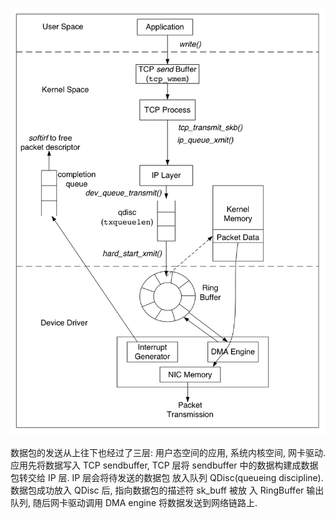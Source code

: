 
![tcp 发送](tcp_send.png)

数据包的发送从上往下也经过了三层: 用户态空间的应用, 系统内核空间, 网卡驱动. 应用先将数据写入
TCP sendbuffer, TCP 层将 sendbuffer 中的数据构建成数据包转交给 IP 层. IP 层会将待发送的数据包
放入队列 QDisc(queueing discipline). 数据包成功放入 QDisc 后, 指向数据包的描述符 sk_buff 被放
入 RingBuffer 输出队列, 随后网卡驱动调用 DMA engine 将数据发送到网络链路上.
